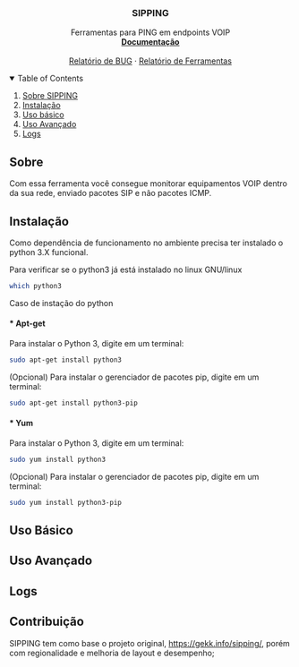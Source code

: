<!-- PROJECT LOGO -->
<br />
<p align="center">
  <h3 align="center">SIPPING</h3>

  <p align="center">
    Ferramentas para PING em endpoints VOIP
    <br />
    <a href="https://github.com/RafaelNR/sipping"><strong>Documentação</strong></a>
    <br />
    <br />
    <a href="https://github.com/RafaelNR/sipping/issues">Relatório de BUG</a>
    ·
    <a href="https://github.com/RafaelNR/sipping/issues">Relatório de Ferramentas</a>
  </p>
</p>



<!-- TABLE OF CONTENTS -->
<details open="open">
  <summary>Table of Contents</summary>
  <ol>
    <li>
      <a href="#sobre">Sobre SIPPING</a>
    </li>
    <li><a href="#instalação">Instalação</a></li>
    <li><a href="#uso-basico">Uso básico</a></li>
    <li><a href="#uso-avancado">Uso Avançado</a></li>
    <li><a href="#logs">Logs</a></li>
  </ol>
</details>



<!-- ABOUT THE PROJECT -->
## Sobre

Com essa ferramenta você consegue monitorar equipamentos VOIP dentro da sua rede, enviado pacotes SIP e não pacotes ICMP.

## Instalação

Como dependência de funcionamento no ambiente precisa ter instalado o python 3.X funcional.


Para verificar se o python3 já está instalado no linux GNU/linux

  ```sh
  which python3
  ```

Caso de instação do python

#### * Apt-get
  Para instalar o Python 3, digite em um terminal:
  ```sh
  sudo apt-get install python3
  ```
  (Opcional) Para instalar o gerenciador de pacotes pip, digite em um terminal:
  ```sh
  sudo apt-get install python3-pip
  ```
#### * Yum
  Para instalar o Python 3, digite em um terminal:
  ```sh
  sudo yum install python3
  ```
  (Opcional) Para instalar o gerenciador de pacotes pip, digite em um terminal:
  ```sh
  sudo yum install python3-pip
  ```

## Uso Básico

## Uso Avançado

## Logs


<!-- CONTRIBUTING -->
## Contribuição

SIPPING tem como base o projeto original, https://gekk.info/sipping/, porém com regionalidade e melhoria de layout e desempenho;
